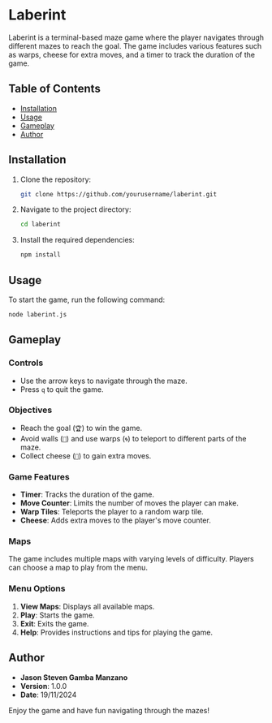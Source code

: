 # Laberint

Laberint is a terminal-based maze game where the player navigates through different mazes to reach the goal. The game includes various features such as warps, cheese for extra moves, and a timer to track the duration of the game.

## Table of Contents
- [Installation](#installation)
- [Usage](#usage)
- [Gameplay](#gameplay)
- [Author](#author)

## Installation

1. Clone the repository:
    ```sh
    git clone https://github.com/yourusername/laberint.git
    ```

2. Navigate to the project directory:
    ```sh
    cd laberint
    ```

3. Install the required dependencies:
    ```sh
    npm install
    ```

## Usage

To start the game, run the following command:
```sh
node laberint.js
```

## Gameplay

### Controls
- Use the arrow keys to navigate through the maze.
- Press `q` to quit the game.

### Objectives
- Reach the goal (`🏆`) to win the game.
- Avoid walls (`🧱`) and use warps (`🌀`) to teleport to different parts of the maze.
- Collect cheese (`🧀`) to gain extra moves.

### Game Features
- **Timer**: Tracks the duration of the game.
- **Move Counter**: Limits the number of moves the player can make.
- **Warp Tiles**: Teleports the player to a random warp tile.
- **Cheese**: Adds extra moves to the player's move counter.

### Maps
The game includes multiple maps with varying levels of difficulty. Players can choose a map to play from the menu.

### Menu Options
1. **View Maps**: Displays all available maps.
2. **Play**: Starts the game.
3. **Exit**: Exits the game.
4. **Help**: Provides instructions and tips for playing the game.

## Author

- **Jason Steven Gamba Manzano**
- **Version**: 1.0.0
- **Date**: 19/11/2024

Enjoy the game and have fun navigating through the mazes!